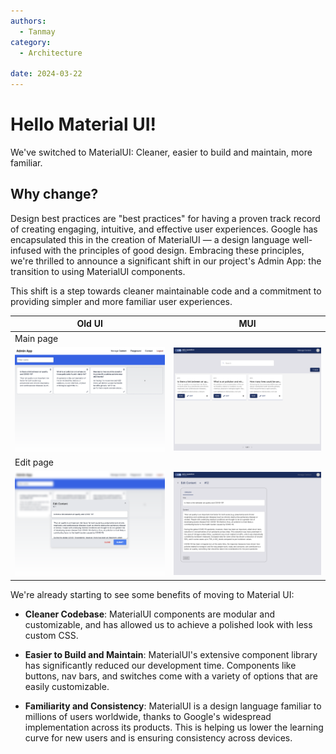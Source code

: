 ```yaml
---
authors:
  - Tanmay
category:
  - Architecture

date: 2024-03-22
---
```


# Hello Material UI!

We've switched to MaterialUI: Cleaner, easier to build and maintain, more familiar.

<!-- more -->

## Why change?

Design best practices are "best practices" for having a proven track record of creating engaging, intuitive, and effective user experiences. Google has encapsulated this in the creation of MaterialUI — a design language well-infused with the principles of good design. Embracing these principles, we're thrilled to announce a significant shift in our project's Admin App: the transition to using MaterialUI components.

This shift is a step towards cleaner maintainable code and a commitment to providing simpler and more familiar user experiences.

| Old UI                                                                | MUI                                                                |
| --------------------------------------------------------------------- | ------------------------------------------------------------------ |
| Main page                                                             |
| ![old UI main screenshot](../images/move_to_mui/old_main.png) | ![MUI main screenshot](../images/move_to_mui/mui_main.png) |
| Edit page                                                             |
| ![old UI edit screenshot](../images/move_to_mui/old_edit.png) | ![MUI edit screenshot](../images/move_to_mui/mui_edit.png) |

We're already starting to see some benefits of moving to Material UI:

- __Cleaner Codebase__:
  MaterialUI components are modular and customizable, and has allowed us to achieve a polished look with less custom CSS.

- __Easier to Build and Maintain__:
  MaterialUI's extensive component library has significantly reduced our development time. Components like buttons, nav bars, and switches come with a variety of options that are easily customizable.

- __Familiarity and Consistency__:
  MaterialUI is a design language familiar to millions of users worldwide, thanks to Google's widespread implementation across its products. This is helping us lower the learning curve for new users and is ensuring consistency across devices.
